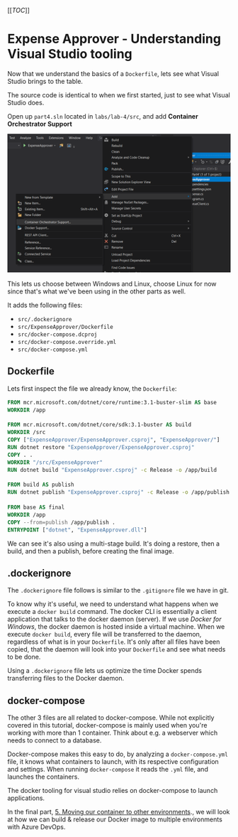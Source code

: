 [[_TOC_]]

# Expense Approver - Understanding Visual Studio tooling
Now that we understand the basics of a `Dockerfile`, lets see what Visual Studio brings to the table.

The source code is identical to when we first started, just to see what Visual Studio does.

Open up `part4.sln` located in `labs/lab-4/src`, and add **Container Orchestrator Support**

![Add docker .media support](.media/add-container-orchestrator-support.png)

This lets us choose between Windows and Linux, choose Linux for now since that's what we've been using in the other parts as well.

It adds the following files:
- `src/.dockerignore`
- `src/ExpenseApprover/Dockerfile`
- `src/docker-compose.dcproj`
- `src/docker-compose.override.yml`
- `src/docker-compose.yml`

## Dockerfile
Lets first inspect the file we already know, the `Dockerfile`:
```Dockerfile
FROM mcr.microsoft.com/dotnet/core/runtime:3.1-buster-slim AS base
WORKDIR /app

FROM mcr.microsoft.com/dotnet/core/sdk:3.1-buster AS build
WORKDIR /src
COPY ["ExpenseApprover/ExpenseApprover.csproj", "ExpenseApprover/"]
RUN dotnet restore "ExpenseApprover/ExpenseApprover.csproj"
COPY . .
WORKDIR "/src/ExpenseApprover"
RUN dotnet build "ExpenseApprover.csproj" -c Release -o /app/build

FROM build AS publish
RUN dotnet publish "ExpenseApprover.csproj" -c Release -o /app/publish

FROM base AS final
WORKDIR /app
COPY --from=publish /app/publish .
ENTRYPOINT ["dotnet", "ExpenseApprover.dll"]
```

We can see it's also using a multi-stage build. It's doing a restore, then a build, and then a publish, before creating the final image.

## .dockerignore
The `.dockerignore` file follows is similar to the `.gitignore` file we have in git. 

To know why it's useful, we need to understand what happens when we execute a `docker build` command. The docker CLI is essentially a client application that talks to the docker daemon (server). If we use _Docker for Windows_, the docker daemon is hosted inside a virtual machine. When we execute `docker build`, every file will be transferred to the daemon, regardless of what is in your `Dockerfile`. It's only after all files have been copied, that the daemon will look into your `Dockerfile` and see what needs to be done.

Using a `.dockerignore` file lets us optimize the time Docker spends transferring files to the Docker daemon.

## docker-compose
The other 3 files are all related to docker-compose. While not explicitly covered in this tutorial, docker-compose is mainly used when you're working with more than 1 container. Think about e.g. a webserver which needs to connect to a database.

Docker-compose makes this easy to do, by analyzing a `docker-compose.yml` file, it knows what containers to launch, with its respective configuration and settings. When running `docker-compose` it reads the `.yml` file, and launches the containers.

The docker tooling for visual studio relies on docker-compose to launch applications.

In the final part, [5. Moving our container to other environments](/5.-Moving-our-container-to-other-environments)., we will look at how we can build & release our Docker image to multiple environments with Azure DevOps.
